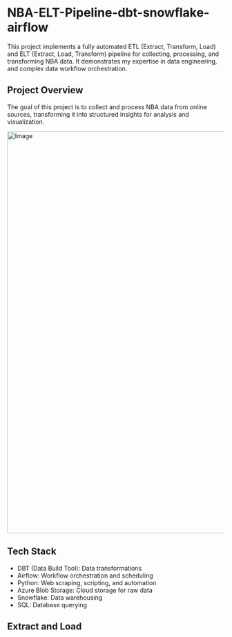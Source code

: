 # NBA-ELT-Pipeline-dbt-snowflake-airflow
This project implements a fully automated ETL (Extract, Transform, Load) and ELT (Extract, Load, Transform) pipeline for collecting, processing, and transforming NBA data. It demonstrates my expertise in data engineering, and complex data workflow orchestration.

## Project Overview
The goal of this project is to collect and process NBA data from online sources, transforming it into structured insights for analysis and visualization.

<img width="931" alt="Image" src="https://github.com/user-attachments/assets/683cae6a-f1a0-48a2-88e1-ca9558e92936" />

## Tech Stack
* DBT (Data Build Tool): Data transformations
* Airflow: Workflow orchestration and scheduling
* Python: Web scraping, scripting, and automation
* Azure Blob Storage: Cloud storage for raw data
* Snowflake: Data warehousing
* SQL: Database querying

## Extract and Load


